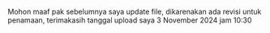 Mohon maaf pak sebelumnya saya update file, dikarenakan ada revisi untuk penamaan, terimakasih
tanggal upload saya 3 November 2024 jam 10:30
